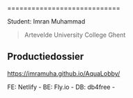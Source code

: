 ============================

Student: Imran Muhammad

> Artevelde University College Ghent

Productiedossier
----------------
https://imramuha.github.io/AquaLobby/

FE: Netlify - 
BE: Fly.io -
DB: db4free -